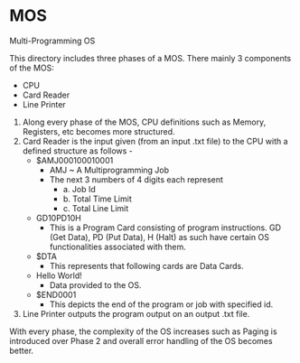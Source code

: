 # MOS
Multi-Programming OS

This directory includes three phases of a MOS.
There mainly 3 components of the MOS:
  - CPU
  - Card Reader
  - Line Printer
1. Along every phase of the MOS, CPU definitions such as Memory, Registers, etc becomes more structured.
2. Card Reader is the input given (from an input .txt file) to the CPU with a defined structure as follows -
    - $AMJ000100010001
        - AMJ ~ A Multiprogramming Job
        - The next 3 numbers of 4 digits each represent
            - a. Job Id
            - b. Total Time Limit
            - c. Total Line Limit
    - GD10PD10H
        - This is a Program Card consisting of program instructions. GD (Get Data), PD (Put Data), H (Halt) as such have certain OS functionalities associated with them.
    - $DTA
        - This represents that following cards are Data Cards.
    - Hello World!
        - Data provided to the OS.
    - $END0001
        - This depicts the end of the program or job with specified id.
3. Line Printer outputs the program output on an output .txt file.

With every phase, the complexity of the OS increases such as Paging is introduced over Phase 2 and overall error handling of the OS becomes better.
